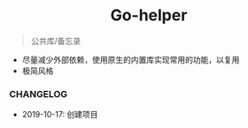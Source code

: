 <h1 align="center">Go-helper</h1>

> 公共库/备忘录

- 尽量减少外部依赖，使用原生的内置库实现常用的功能，以复用
- 极简风格



### CHANGELOG

- 2019-10-17: 创建项目